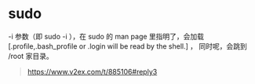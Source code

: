 # sudo


-i 参数（即 sudo -i ），在 sudo 的 man page 里指明了，会加载 [.profile,.bash_profile or .login will be read by the shell.] ， 同时呢，会跳到 /root 家目录。


>https://www.v2ex.com/t/885106#reply3


